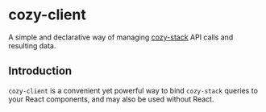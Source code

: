 # cozy-client
A simple and declarative way of managing [cozy-stack](https://github.com/cozy/cozy-stack) API calls and resulting data.

## Introduction
`cozy-client` is a convenient yet powerful way to bind `cozy-stack` queries to your React components, and may also be used without React.